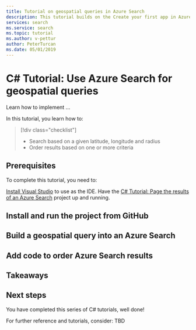 ```yaml
---
title: Tutorial on geospatial queries in Azure Search
description: This tutorial builds on the Create your first app in Azure Search tutorial and the paging tutorial, to add geospatial searches (searches based on the distance a location is away from a given latitude and longitude).
services: search
ms.service: search
ms.topic: tutorial
ms.author: v-pettur
author: PeterTurcan
ms.date: 05/01/2019
---
```


# C# Tutorial: Use Azure Search for geospatial queries

Learn how to implement ...

In this tutorial, you learn how to:
> [!div class="checklist"]
> * Search based on a given latitude, longitude and radius
> * Order results based on one or more criteria

## Prerequisites

To complete this tutorial, you need to:

[Install Visual Studio](https://visualstudio.microsoft.com/) to use as the IDE.
Have the [C# Tutorial: Page the results of an Azure Search](tutorial-csharp-paging.md) project up and running.


## Install and run the project from GitHub


## Build a geospatial query into an Azure Search

## Add code to order Azure Search results

## Takeaways

## Next steps

You have completed this series of C# tutorials, well done! 

For further reference and tutorials, consider:
TBD